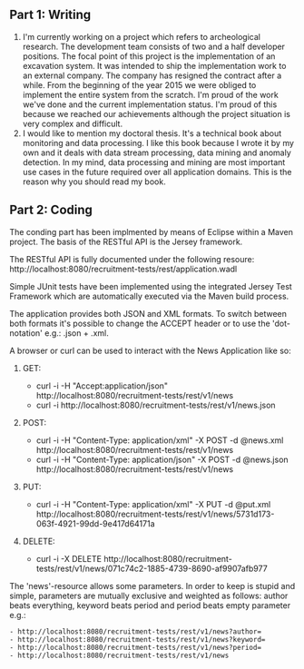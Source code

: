 ## Part 1: Writing

1. I'm currently working on a project which refers to archeological research. The development team consists of two and a half developer positions. The focal point of this project is the implementation of an excavation system. It was intended to ship the implementation work to an external company. The company has resigned the contract after a while. From the beginning of the year 2015 we were obliged to implement the entire system from the scratch. I'm proud of the work we've done and the current implementation status. I'm proud of this because we reached our achievements although the project situation is very complex and difficult.
2. I would like to mention my doctoral thesis. It's a technical book about monitoring and data processing. I like this book because I wrote it by my own and it deals with data stream processing, data mining and anomaly detection. In my mind, data processing and mining are most important use cases in the future required over all application domains. This is the reason why you should read my book.

## Part 2: Coding

The conding part has been implmented by means of Eclipse within a Maven project.
The basis of the RESTful API is the Jersey framework.

The RESTful API is fully documented under the following resoure:
http://localhost:8080/recruitment-tests/rest/application.wadl

Simple JUnit tests have been implemented using the integrated Jersey Test Framework which are automatically
executed via the Maven build process.

The application provides both JSON and XML formats. To switch between both formats it's possible to change 
the ACCEPT header or to use the 'dot-notation' e.g.: .json + .xml.

A browser or curl can be used to interact with the News Application like so:

1. GET:
	- curl -i -H "Accept:application/json" http://localhost:8080/recruitment-tests/rest/v1/news
	- curl -i http://localhost:8080/recruitment-tests/rest/v1/news.json

2. POST:
	- curl -i -H "Content-Type: application/xml" -X POST -d @news.xml http://localhost:8080/recruitment-tests/rest/v1/news
	- curl -i -H "Content-Type: application/json" -X POST -d @news.json http://localhost:8080/recruitment-tests/rest/v1/news

3. PUT:
	- curl -i -H "Content-Type: application/xml" -X PUT -d @put.xml http://localhost:8080/recruitment-tests/rest/v1/news/5731d173-063f-4921-99dd-9e417d64171a

4. DELETE:
	- curl -i -X DELETE http://localhost:8080/recruitment-tests/rest/v1/news/071c74c2-1885-4739-8690-af9907afb977

The 'news'-resource allows some parameters. In order to keep is stupid and simple, parameters are mutually exclusive and weighted as follows: author beats everything, keyword beats period and period beats empty parameter e.g.:

	- http://localhost:8080/recruitment-tests/rest/v1/news?author=
	- http://localhost:8080/recruitment-tests/rest/v1/news?keyword=
	- http://localhost:8080/recruitment-tests/rest/v1/news?period=
	- http://localhost:8080/recruitment-tests/rest/v1/news
